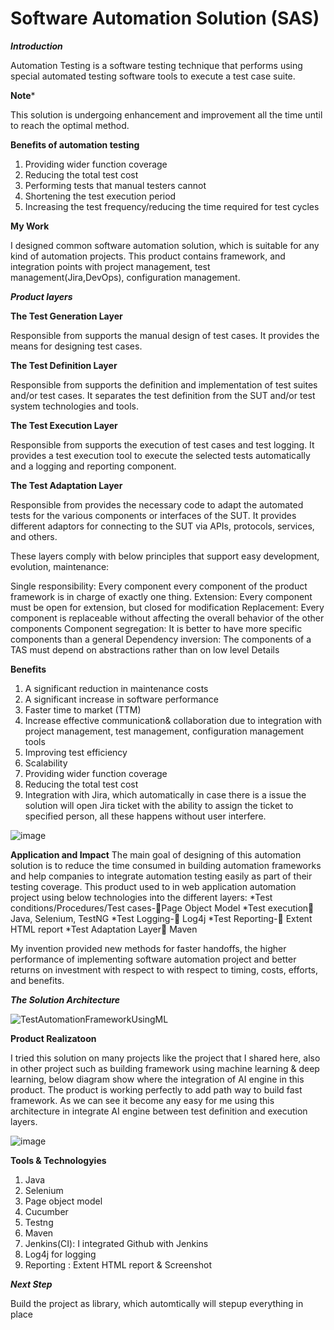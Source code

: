 # Software Automation Solution (SAS)

***Introduction***

Automation Testing is a software testing technique that performs using special automated testing software tools to execute a test case suite. 


**Note***

This solution is undergoing enhancement and improvement all the time until to reach the optimal method.

**Benefits of automation testing**


1.	Providing wider function coverage
2.	Reducing the total test cost
3.	Performing tests that manual testers cannot
4.	Shortening the test execution period
5.	Increasing the test frequency/reducing the time required for test cycles

**My Work**

I designed common software automation solution, which is suitable for any kind of automation projects. This product contains framework, and integration points with project management, test management(Jira,DevOps), configuration management.

***Product layers***

**The Test Generation Layer**

 Responsible from supports the manual design of test cases. It provides the means for designing test cases.
                    
**The Test Definition Layer**

 Responsible from supports the definition and implementation of test suites and/or test cases. It separates the test definition from the SUT and/or test system technologies and tools.
 
**The Test Execution Layer**

Responsible from supports the execution of test cases and test logging. It provides a
test execution tool to execute the selected tests automatically and a logging and reporting component.

**The Test Adaptation Layer**

Responsible from provides the necessary code to adapt the automated tests for the
various components or interfaces of the SUT. It provides different adaptors for connecting to the
SUT via APIs, protocols, services, and others.

These layers comply with below principles that support easy development, evolution, maintenance:

Single responsibility: Every component every component of the product framework is in charge of exactly one thing.
Extension: Every component must be open for extension, but closed for modification
Replacement: Every component is replaceable without affecting the overall behavior of the other components 
Component segregation: It is better to have more specific components than a general
Dependency inversion: The components of a TAS must depend on abstractions rather than on low level
Details

**Benefits**

1. A significant reduction in maintenance costs
2. A significant increase in software performance
3. Faster time to market (TTM)
4. Increase effective communication& collaboration due to integration with project management, test management, configuration management tools
5. Improving test efficiency
6. Scalability
7. Providing wider function coverage
8. Reducing the total test cost
9. Integration with Jira, which automatically in case there is a issue the solution will open Jira ticket with the ability to assign the ticket to specified person, all these happens without user interfere.

![image](https://user-images.githubusercontent.com/73906550/190955387-b47e61b0-0fa6-4959-adcd-f8bd37c161dd.png)


**Application and Impact**
The main goal of designing of this automation solution is to reduce the time consumed in building automation frameworks and help companies to integrate automation testing easily as part of their testing coverage. This product used to in web application automation project using below technologies into the different layers:
*Test conditions/Procedures/Test cases-Page Object Model
*Test execution Java, Selenium, TestNG
*Test Logging- Log4j
*Test Reporting- Extent HTML report
*Test Adaptation Layer Maven


My invention provided new methods for faster handoffs, the higher performance of implementing software automation project and better returns on investment with respect to with respect to timing, costs, efforts, and benefits. 

***The Solution Architecture***

![TestAutomationFrameworkUsingML](https://user-images.githubusercontent.com/73906550/183692912-deb70a44-6ea8-4dac-ab77-be1d567bbcb5.jpg)


**Product Realizatoon**

I tried this solution on many projects like the project that I shared here, also in other project such as building framework using machine learning & deep learning, below diagram show where the integration of AI engine in this product. The product is working perfectly to add path way to build fast framework. As we can see it become any easy for me using this architecture in integrate AI engine  between test definition and execution layers.

![image](https://user-images.githubusercontent.com/73906550/190896520-083ed94d-3558-47af-bc01-643cd531baba.png)




**Tools & Technologyies**

1. Java
2. Selenium
3. Page object model
4. Cucumber 
5. Testng
6. Maven 
7. Jenkins(CI): I integrated Github with Jenkins
8. Log4j for logging
9. Reporting : Extent HTML report & Screenshot


***Next Step***

Build the project as library, which automtically will stepup everything in place
